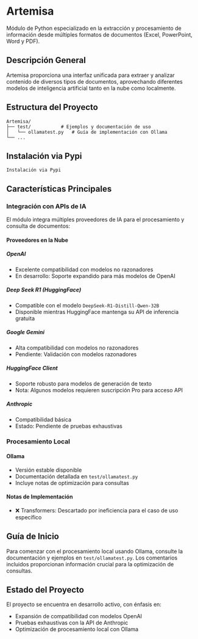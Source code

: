 # Artemisa

Módulo de Python especializado en la extracción y procesamiento de información desde múltiples formatos de documentos (Excel, PowerPoint, Word y PDF).

## Descripción General

Artemisa proporciona una interfaz unificada para extraer y analizar contenido de diversos tipos de documentos, aprovechando diferentes modelos de inteligencia artificial tanto en la nube como localmente.

## Estructura del Proyecto

```
Artemisa/
├── test/           # Ejemplos y documentación de uso
│   └── ollamatest.py   # Guía de implementación con Ollama
└── ...
```

## Instalación via Pypi

```
Instalación via Pypi
```

## Características Principales

### Integración con APIs de IA

El módulo integra múltiples proveedores de IA para el procesamiento y consulta de documentos:

#### Proveedores en la Nube

##### OpenAI

- Excelente compatibilidad con modelos no razonadores
- En desarrollo: Soporte expandido para más modelos de OpenAI

##### Deep Seek R1 (HuggingFace)

- Compatible con el modelo `DeepSeek-R1-Distill-Qwen-32B`
- Disponible mientras HuggingFace mantenga su API de inferencia gratuita

##### Google Gemini

- Alta compatibilidad con modelos no razonadores
- Pendiente: Validación con modelos razonadores

##### HuggingFace Client

- Soporte robusto para modelos de generación de texto
- Nota: Algunos modelos requieren suscripción Pro para acceso API

##### Anthropic

- Compatibilidad básica
- Estado: Pendiente de pruebas exhaustivas

### Procesamiento Local

#### Ollama

- Versión estable disponible
- Documentación detallada en `test/ollamatest.py`
- Incluye notas de optimización para consultas

#### Notas de Implementación

- ❌ Transformers: Descartado por ineficiencia para el caso de uso específico

## Guía de Inicio

Para comenzar con el procesamiento local usando Ollama, consulte la documentación y ejemplos en `test/ollamatest.py`. Los comentarios incluidos proporcionan información crucial para la optimización de consultas.

## Estado del Proyecto

El proyecto se encuentra en desarrollo activo, con énfasis en:

- Expansión de compatibilidad con modelos OpenAI
- Pruebas exhaustivas con la API de Anthropic
- Optimización de procesamiento local con Ollama
